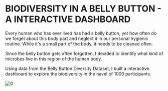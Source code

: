 # BIODIVERSITY IN A BELLY BUTTON - A INTERACTIVE DASHBOARD

Every human who has ever lived has had a belly button, yet how often do we forget about this body part and neglect it in our personal hygienic routine. While it's a small part of the body, it needs to be cleaned often. 

Since the belly button gets often forgotten, I decided to identify what kind of microbes live in this region of the human body. 

Using data from the Belly Button Diversity Dataset, I built a interactive dashboard to explore the biodiversity in the navel of 1000 participants. 

![0](https://user-images.githubusercontent.com/85320743/212432880-c1acf90b-5870-43b0-93eb-2d3ef060bb56.png)
